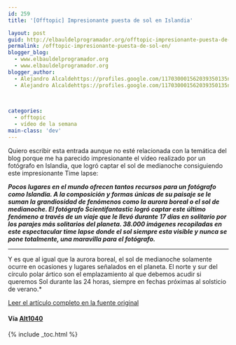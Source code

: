 ```yaml
---
id: 259
title: '[Offtopic] Impresionante puesta de sol en Islandia'

layout: post
guid: http://elbauldelprogramador.org/offtopic-impresionante-puesta-de-sol-en-islandia/
permalink: /offtopic-impresionante-puesta-de-sol-en/
blogger_blog:
  - www.elbauldelprogramador.org
  - www.elbauldelprogramador.org
blogger_author:
  - Alejandro Alcaldehttps://profiles.google.com/117030001562039350135noreply@blogger.com
  - Alejandro Alcaldehttps://profiles.google.com/117030001562039350135noreply@blogger.com

  
  
categories:
  - offtopic
  - vídeo de la semana
main-class: 'dev'
---
```

Quiero escribir esta entrada aunque no esté relacionada con la temática del blog porque me ha parecido impresionante el vídeo realizado por un fotógrafo en Islandia, que logró captar el sol de medianoche consiguiendo este impresionante Time lapse:



  
<!--ad-->

***Pocos lugares en el mundo ofrecen tantos recursos para un fotógrafo como Islandia. A la composición y formas únicas de su paisaje se le suman la grandiosidad de fenómenos como la aurora boreal o el sol de medianoche. El fotógrafo Scientifantastic logró captar este último fenómeno a través de un viaje que le llevó durante 17 días en solitario por los parajes más solitarios del planeta. 38.000 imágenes recopiladas en este espectacular time lapse donde el sol siempre esta visible y nunca se pone totalmente, una maravilla para el fotógrafo.***

***  
Y es que al igual que la aurora boreal, el sol de medianoche solamente ocurre en ocasiones y lugares señalados en el planeta. El norte y sur del círculo polar ártico son el emplazamiento al que debemos acudir si queremos Sol durante las 24 horas, siempre en fechas próximas al solsticio de verano.</b>*</p> 

[Leer el artículo completo en la fuente original][1]

#### Vía [Alt1040][2]



 [1]: http://alt1040.com/2011/10/islandia-y-su-asombrosa-puesta-de-sol-infinita
 [2]: http://alt1040.com/

{% include _toc.html %}

